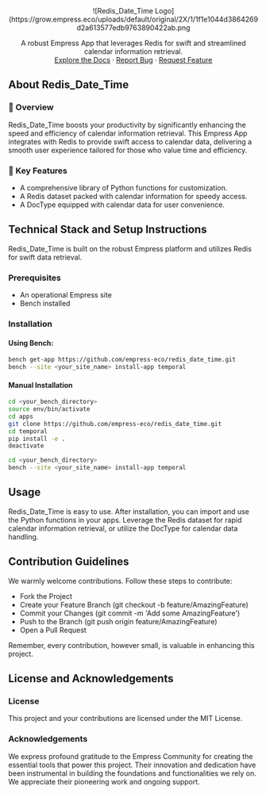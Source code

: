<div align="center">
![Redis_Date_Time Logo](https://grow.empress.eco/uploads/default/original/2X/1/1f1e1044d3864269d2a613577edb9763890422ab.png
</div>
<p align="center">
A robust Empress App that leverages Redis for swift and streamlined calendar information retrieval.
<br />
<a href="https://grow.empress.eco/">Explore the Docs</a>
·
<a href="https://github.com/empress-eco/redis_date_time/issues">Report Bug</a>
·
<a href="https://github.com/empress-eco/redis_date_time/issues/new">Request Feature</a>
</p>

## About Redis_Date_Time

### 📖 Overview
Redis_Date_Time boosts your productivity by significantly enhancing the speed and efficiency of calendar information retrieval. This Empress App integrates with Redis to provide swift access to calendar data, delivering a smooth user experience tailored for those who value time and efficiency.

### 🌟 Key Features
- A comprehensive library of Python functions for customization.
- A Redis dataset packed with calendar information for speedy access.
- A DocType equipped with calendar data for user convenience.

## Technical Stack and Setup Instructions

Redis_Date_Time is built on the robust Empress platform and utilizes Redis for swift data retrieval.

### Prerequisites
- An operational Empress site
- Bench installed

### Installation
#### Using Bench:
```sh
bench get-app https://github.com/empress-eco/redis_date_time.git
bench --site <your_site_name> install-app temporal
```

#### Manual Installation
```sh
cd <your_bench_directory>
source env/bin/activate
cd apps
git clone https://github.com/empress-eco/redis_date_time.git
cd temporal
pip install -e .
deactivate

cd <your_bench_directory>
bench --site <your_site_name> install-app temporal
```

## Usage
Redis_Date_Time is easy to use. After installation, you can import and use the Python functions in your apps. Leverage the Redis dataset for rapid calendar information retrieval, or utilize the DocType for calendar data handling.

## Contribution Guidelines
We warmly welcome contributions. Follow these steps to contribute:

- Fork the Project
- Create your Feature Branch (git checkout -b feature/AmazingFeature)
- Commit your Changes (git commit -m 'Add some AmazingFeature')
- Push to the Branch (git push origin feature/AmazingFeature)
- Open a Pull Request

Remember, every contribution, however small, is valuable in enhancing this project.

## License and Acknowledgements
### License
This project and your contributions are licensed under the MIT License.

### Acknowledgements
We express profound gratitude to the Empress Community for creating the essential tools that power this project. Their innovation and dedication have been instrumental in building the foundations and functionalities we rely on. We appreciate their pioneering work and ongoing support.